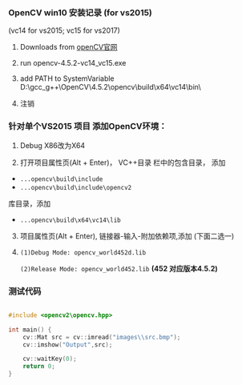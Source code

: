 ### OpenCV win10 安装记录 (for vs2015)
(vc14 for vs2015; vc15 for vs2017)

1. Downloads from [openCV官网](https://opencv.org/releases.html)
2. run opencv-4.5.2-vc14_vc15.exe

3. add PATH to SystemVariable
D:\gcc_g++\OpenCV\4.5.2\opencv\build\x64\vc14\bin\

4. 注销

### 针对单个VS2015 项目 添加OpenCV环境：

1. Debug X86改为X64

2. 打开项目属性页(Alt + Enter)， VC++目录 栏中的包含目录，
	添加

 * `...opencv\build\include`
 * `...opencv\build\include\opencv2`

库目录，添加

   * `...opencv\build\x64\vc14\lib`

3. 项目属性页(Alt + Enter), 链接器-输入-附加依赖项,添加 (下面二选一)
4. 
   `(1)Debug Mode: opencv_world452d.lib`
   
   `(2)Release Mode: opencv_world452.lib`
   **(452 对应版本4.5.2)**

### 测试代码   
``` cpp

#include <opencv2\opencv.hpp>

int main() {
	cv::Mat src = cv::imread("images\\src.bmp");
	cv::imshow("Output",src);

	cv::waitKey(0);
	return 0;
}
```